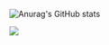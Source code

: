 
          
![Anurag's GitHub stats](https://github-readme-stats.vercel.app/api?username=Diogoxr&show_icons=true&theme=radical)


          

<div>
 <img src="https://cdn.jsdelivr.net/gh/devicons/devicon@latest/icons/html5/html5-original-wordmark.svg" />
          
</div>

